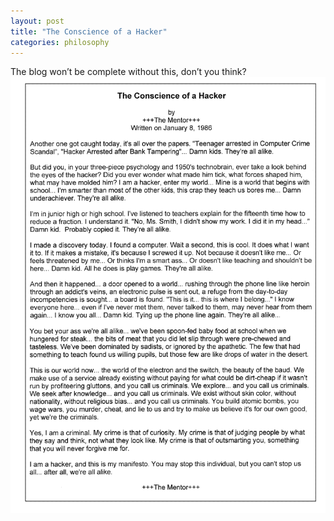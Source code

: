 ```yaml
---
layout: post
title: "The Conscience of a Hacker"
categories: philosophy
---
```


The blog won’t be complete without this, don’t you think?
![The Conscience of a Hacker](/assets/conscience.png)
